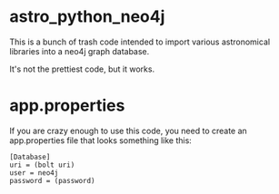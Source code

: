 # astro_python_neo4j

This is a bunch of trash code intended to import various astronomical libraries into a neo4j graph database.

It's not the prettiest code, but it works.

# app.properties

If you are crazy enough to use this code, you need to create an app.properties file that looks something like this:

```
[Database]
uri = (bolt uri)
user = neo4j
password = (password)
```
